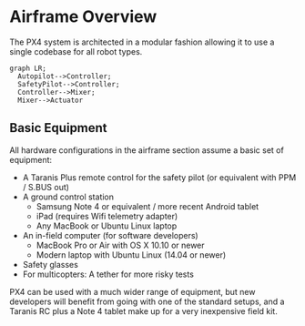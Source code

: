 # Airframe Overview

The PX4 system is architected in a modular fashion allowing it to use a single codebase for all robot types.

```mermaid
graph LR;
  Autopilot-->Controller;
  SafetyPilot-->Controller;
  Controller-->Mixer;
  Mixer-->Actuator
```



## Basic Equipment

All hardware configurations in the airframe section assume a basic set of equipment:

  * A Taranis Plus remote control for the safety pilot (or equivalent with PPM / S.BUS out)
  * A ground control station
    * Samsung Note 4 or equivalent / more recent Android tablet
    * iPad (requires Wifi telemetry adapter)
    * Any MacBook or Ubuntu Linux laptop
  * An in-field computer (for software developers)
    * MacBook Pro or Air with OS X 10.10 or newer
    * Modern laptop with Ubuntu Linux (14.04 or newer)
  * Safety glasses
  * For multicopters: A tether for more risky tests

PX4 can be used with a much wider range of equipment, but new developers will benefit from going with one of the standard setups, and a Taranis RC plus a Note 4 tablet make up for a very inexpensive field kit.
